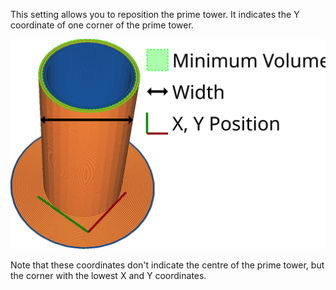 This setting allows you to reposition the prime tower. It indicates the Y coordinate of one corner of the prime tower.

![The Y coordinate of the prime tower](../images/prime_tower.svg)

Note that these coordinates don't indicate the centre of the prime tower, but the corner with the lowest X and Y coordinates.